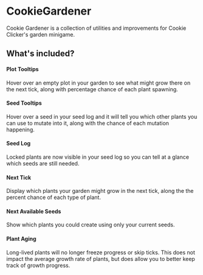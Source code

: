 # CookieGardener

Cookie Gardener is a collection of utilities and improvements for Cookie Clicker's garden minigame.

## What's included?

#### Plot Tooltips
Hover over an empty plot in your garden to see what might grow there on the next tick, along with percentage chance of each plant spawning.

#### Seed Tooltips
Hover over a seed in your seed log and it will tell you which other plants you can use to mutate into it, along with the chance of each mutation happening.

#### Seed Log
Locked plants are now visible in your seed log so you can tell at a glance which seeds are still needed.

#### Next Tick
Display which plants your garden might grow in the next tick, along the the percent chance of each type of plant.

#### Next Available Seeds
Show which plants you could create using only your current seeds.

#### Plant Aging
Long-lived plants will no longer freeze progress or skip ticks. This does not impact the average growth rate of plants, but does allow you to better keep track of growth progress.
